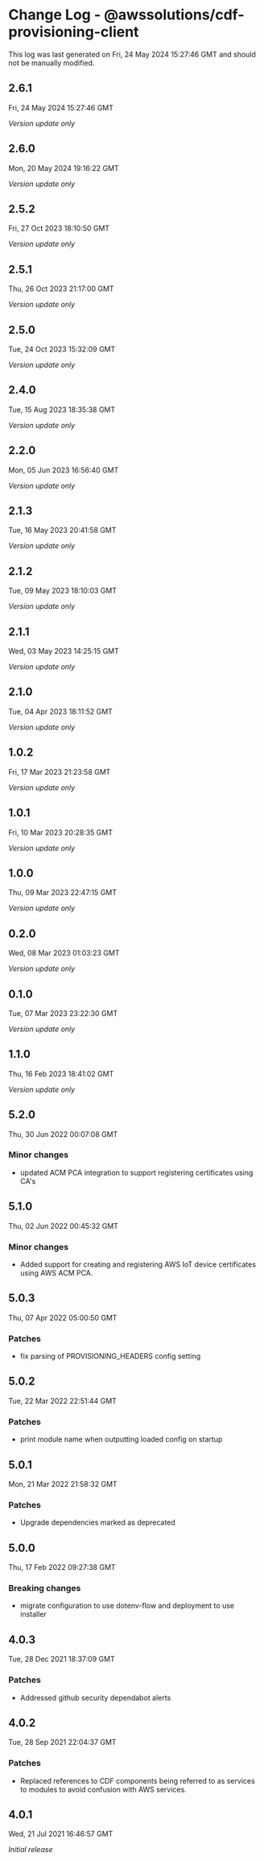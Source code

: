 # Change Log - @awssolutions/cdf-provisioning-client

This log was last generated on Fri, 24 May 2024 15:27:46 GMT and should not be manually modified.

## 2.6.1
Fri, 24 May 2024 15:27:46 GMT

_Version update only_

## 2.6.0
Mon, 20 May 2024 19:16:22 GMT

_Version update only_

## 2.5.2
Fri, 27 Oct 2023 18:10:50 GMT

_Version update only_

## 2.5.1
Thu, 26 Oct 2023 21:17:00 GMT

_Version update only_

## 2.5.0
Tue, 24 Oct 2023 15:32:09 GMT

_Version update only_

## 2.4.0
Tue, 15 Aug 2023 18:35:38 GMT

_Version update only_

## 2.2.0
Mon, 05 Jun 2023 16:56:40 GMT

_Version update only_

## 2.1.3
Tue, 16 May 2023 20:41:58 GMT

_Version update only_

## 2.1.2
Tue, 09 May 2023 18:10:03 GMT

_Version update only_

## 2.1.1
Wed, 03 May 2023 14:25:15 GMT

_Version update only_

## 2.1.0
Tue, 04 Apr 2023 18:11:52 GMT

_Version update only_

## 1.0.2
Fri, 17 Mar 2023 21:23:58 GMT

_Version update only_

## 1.0.1
Fri, 10 Mar 2023 20:28:35 GMT

_Version update only_

## 1.0.0
Thu, 09 Mar 2023 22:47:15 GMT

_Version update only_

## 0.2.0
Wed, 08 Mar 2023 01:03:23 GMT

_Version update only_

## 0.1.0
Tue, 07 Mar 2023 23:22:30 GMT

_Version update only_

## 1.1.0
Thu, 16 Feb 2023 18:41:02 GMT

_Version update only_

## 5.2.0
Thu, 30 Jun 2022 00:07:08 GMT

### Minor changes

-  updated ACM PCA integration to support registering certificates using CA's

## 5.1.0
Thu, 02 Jun 2022 00:45:32 GMT

### Minor changes

- Added support for creating and registering AWS IoT device certificates using AWS ACM PCA.

## 5.0.3
Thu, 07 Apr 2022 05:00:50 GMT

### Patches

- fix parsing of PROVISIONING_HEADERS config setting

## 5.0.2
Tue, 22 Mar 2022 22:51:44 GMT

### Patches

- print module name when outputting loaded config on startup

## 5.0.1
Mon, 21 Mar 2022 21:58:32 GMT

### Patches

- Upgrade dependencies marked as deprecated

## 5.0.0
Thu, 17 Feb 2022 09:27:38 GMT

### Breaking changes

- migrate configuration to use dotenv-flow and deployment to use installer

## 4.0.3
Tue, 28 Dec 2021 18:37:09 GMT

### Patches

- Addressed github security dependabot alerts

## 4.0.2
Tue, 28 Sep 2021 22:04:37 GMT

### Patches

- Replaced references to CDF components being referred to as services to modules to avoid confusion with AWS services.

## 4.0.1
Wed, 21 Jul 2021 16:46:57 GMT

_Initial release_

